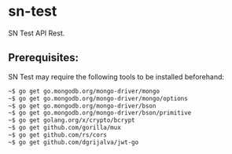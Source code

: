 # sn-test

SN Test API Rest.

## Prerequisites:

SN Test may require the following tools to be installed beforehand:

```bash
~$ go get go.mongodb.org/mongo-driver/mongo
~$ go get go.mongodb.org/mongo-driver/mongo/options
~$ go get go.mongodb.org/mongo-driver/bson
~$ go get go.mongodb.org/mongo-driver/bson/primitive
~$ go get golang.org/x/crypto/bcrypt
~$ go get github.com/gorilla/mux
~$ go get github.com/rs/cors
~$ go get github.com/dgrijalva/jwt-go
```
